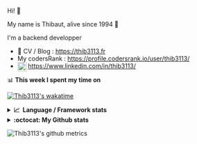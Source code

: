 Hi! 👋

My name is Thibaut, alive since 1994 🍷

I'm a backend developper

-   📝 CV / Blog : https://thib3113.fr
-   My codersRank : https://profile.codersrank.io/user/thib3113/
-   <a href="https://www.linkedin.com/in/thib3113/"><img align="left" alt="Thib3113's Linkedin" width="21px" src="https://raw.githubusercontent.com/peterthehan/peterthehan/master/assets/linkedin.svg" /></a> https://www.linkedin.com/in/thib3113/

📊 **This week I spent my time on**

[![Thib3113's wakatime](https://github-readme-stats.vercel.app/api/wakatime?username=thib3113&layout=default&theme=dracula&langs_count=6&hide_title=true&hide_border=true)](https://wakatime.com/@thib3113)

<details>
  <summary><b>📈&nbsp;&nbsp;Language&nbsp;/&nbsp;Framework stats</b></summary>
  <br/>  
  <a href='https://profile.codersrank.io/user/thib3113/'>
  <img src='http://cr-skills-chart-widget.azurewebsites.net/api/api?username=thib3113&padding=30&skills=php,batchfile,javascript,less,mysql,reactjs,scss,shell,typescript,vue'>
  </a>
</details>

<details>
  <summary><b>:octocat: My Github stats</b></summary>
  <br/>  
  
  <img src="https://github-readme-stats.vercel.app/api?username=thib3113&theme=dracula&show_icons=true&" alt="Thib3113's GitHub stats" />

<!--START_SECTION:activity-->

1. 🚀 Published release [crowdsec-client/v0.0.12](https://github.com/crowdsec-client/v0.0.12) in [thib3113/node-crowdsec](https://github.com/thib3113/node-crowdsec)
2. 🚀 Published release [crowdsec-client/v0.0.11](https://github.com/crowdsec-client/v0.0.11) in [thib3113/node-crowdsec](https://github.com/thib3113/node-crowdsec)
3. 🚀 Published release [crowdsec-client/v0.0.10](https://github.com/crowdsec-client/v0.0.10) in [thib3113/node-crowdsec](https://github.com/thib3113/node-crowdsec)
4. 🚀 Published release [crowdsec-client/v0.0.9 - test](https://github.com/crowdsec-client/v0.0.9 - test) in [thib3113/node-crowdsec](https://github.com/thib3113/node-crowdsec)
5. 🚀 Published release [crowdsec-client/v0.0.8 - test](https://github.com/crowdsec-client/v0.0.8 - test) in [thib3113/node-crowdsec](https://github.com/thib3113/node-crowdsec)
 <!--END_SECTION:activity-->

</details>

![Thib3113's github metrics](https://gist.githubusercontent.com/thib3113/83a96e16f8bca103f1b0e376186c66ec/raw/github-metrics.svg)
